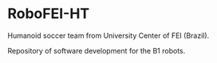 # RoboFEI-HT

Humanoid soccer team from University Center of FEI (Brazil).

Repository of software development for the B1 robots.
